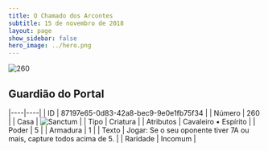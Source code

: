 ```yaml
---
title: O Chamado dos Arcontes
subtitle: 15 de novembro de 2018
layout: page
show_sidebar: false
hero_image: ../hero.png
---
```


![260](https://cdn.keyforgegame.com/media/card_front/pt/341_260_MJV7XGGFVMQC_pt.png)

## Guardião do Portal

|----|----|
| ID | 87197e65-0d83-42a8-bec9-9e0e1fb75f34 |
| Número | 260 |
| Casa | ![Sanctum](https://archonarcana.com/images/thumb/c/c7/Sanctum.png/22px-Sanctum.png "Santuário") |
| Tipo | Criatura |
| Atributos | Cavaleiro • Espírito |
| Poder | 5 |
| Armadura | 1 |
| Texto | Jogar: Se o seu oponente tiver 7A  ou mais, capture todos acima de 5. |
| Raridade | Incomum |
